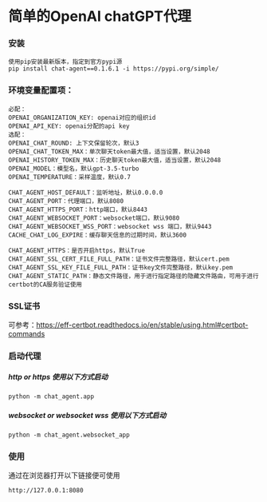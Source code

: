 # 简单的OpenAI chatGPT代理

### 安装
```
使用pip安装最新版本，指定到官方pypi源
pip install chat-agent==0.1.6.1 -i https://pypi.org/simple/
```

### 环境变量配置项：
```
必配：
OPENAI_ORGANIZATION_KEY: openai对应的组织id
OPENAI_API_KEY: openai分配的api key
选配：
OPENAI_CHAT_ROUND: 上下文保留轮次，默认3
OPENAI_CHAT_TOKEN_MAX：单次聊天token最大值，适当设置，默认2048
OPENAI_HISTORY_TOKEN_MAX：历史聊天token最大值，适当设置，默认2048
OPENAI_MODEL：模型名，默认gpt-3.5-turbo
OPENAI_TEMPERATURE：采样温度，默认0.7

CHAT_AGENT_HOST_DEFAULT：监听地址，默认0.0.0.0
CHAT_AGENT_PORT：代理端口，默认8080
CHAT_AGENT_HTTPS_PORT：http端口，默认8443
CHAT_AGENT_WEBSOCKET_PORT：websocket端口，默认9080
CHAT_AGENT_WEBSOCKET_WSS_PORT：websocket wss 端口，默认9443
CACHE_CHAT_LOG_EXPIRE：缓存聊天信息的过期时间，默认3600

CHAT_AGENT_HTTPS：是否开启https，默认True
CHAT_AGENT_SSL_CERT_FILE_FULL_PATH：证书文件完整路径，默认cert.pem
CHAT_AGENT_SSL_KEY_FILE_FULL_PATH：证书key文件完整路径，默认key.pem
CHAT_AGENT_STATIC_PATH：静态文件路径，用于进行指定路径的隐藏文件路由，可用于进行certbot的CA服务验证使用
```

### SSL证书
可参考：https://eff-certbot.readthedocs.io/en/stable/using.html#certbot-commands

### 启动代理
##### http or https 使用以下方式启动
```
python -m chat_agent.app
```
##### websocket or websocket wss 使用以下方式启动
```
python -m chat_agent.websocket_app
```

### 使用
通过在浏览器打开以下链接便可使用
```
http://127.0.0.1:8080
```
